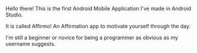 Hello there! This is the first Android Mobile Application I've made in Android Studio.

It is called Affirmo! An Affirmation app to motivate yourself through the day.

I'm still a beginner or novice for being a programmer as obvious as my username suggests.
